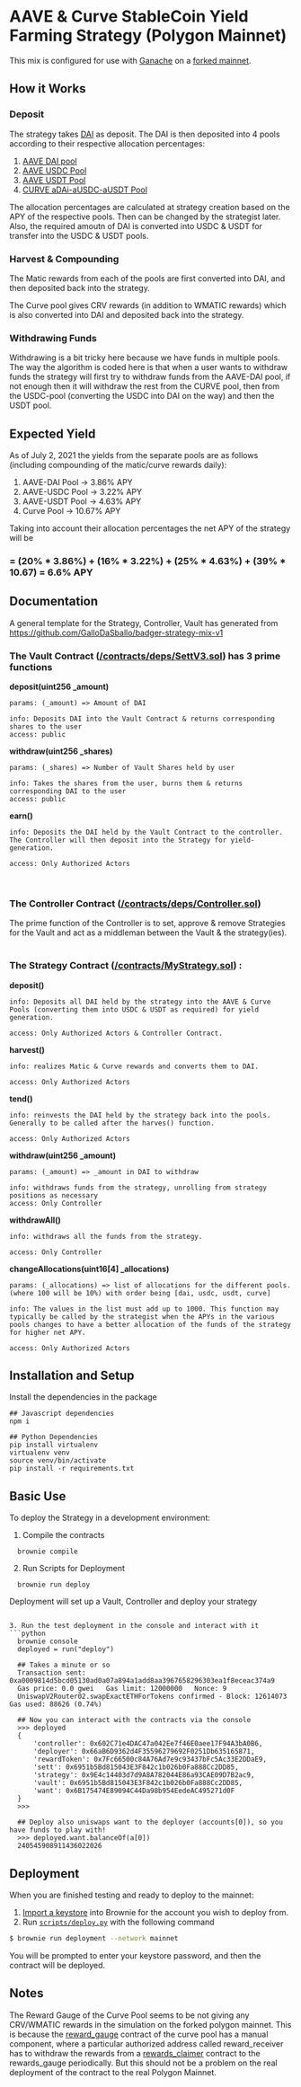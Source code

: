 # AAVE & Curve StableCoin Yield Farming Strategy (Polygon Mainnet)

This mix is configured for use with [Ganache](https://github.com/trufflesuite/ganache-cli) on a [forked mainnet](https://eth-brownie.readthedocs.io/en/stable/network-management.html#using-a-forked-development-network).

## How it Works

### Deposit
The strategy takes [DAI](https://polygonscan.com/token/0x8f3cf7ad23cd3cadbd9735aff958023239c6a063) as deposit. The DAI is then deposited into 4 pools according to their respective allocation percentages: 
  1. [AAVE DAI pool](https://app.aave.com/reserve-overview/DAI-0x8f3cf7ad23cd3cadbd9735aff958023239c6a0630xd05e3e715d945b59290df0ae8ef85c1bdb684744)
  2. [AAVE USDC Pool](https://app.aave.com/reserve-overview/USDC-0x2791bca1f2de4661ed88a30c99a7a9449aa841740xd05e3e715d945b59290df0ae8ef85c1bdb684744)
  3. [AAVE USDT Pool](https://app.aave.com/reserve-overview/USDT-0xc2132d05d31c914a87c6611c10748aeb04b58e8f0xd05e3e715d945b59290df0ae8ef85c1bdb684744)
  4. [CURVE aDAi-aUSDC-aUSDT Pool](https://polygon.curve.fi/aave)

The allocation percentages are calculated at strategy creation based on the APY of the respective pools. Then can be changed by the strategist later. Also, the required amoutn of DAI is converted into USDC & USDT for transfer into the USDC & USDT pools.

### Harvest & Compounding
The Matic rewards from each of the pools are first converted into DAI, and then deposited back into the strategy. 

The Curve pool gives CRV rewards (in addition to WMATIC rewards) which is also converted into DAI and deposited back into the strategy.

### Withdrawing Funds
Withdrawing is a bit tricky here because we have funds in multiple pools. The way the algorithm is coded here is that when a user wants to withdraw funds the strategy will first try to withdraw funds from the AAVE-DAI pool, if not enough then it will withdraw the rest from the CURVE pool, then from the USDC-pool (converting the USDC into DAI on the way) and then the USDT pool.
 
## Expected Yield
As of July 2, 2021 the yields from the separate pools are as follows (including compounding of the matic/curve rewards daily):
  1. AAVE-DAI Pool -> 3.86% APY
  2. AAVE-USDC Pool -> 3.22% APY
  3. AAVE-USDT Pool -> 4.63% APY
  4. Curve Pool -> 10.67% APY

Taking into account their allocation percentages the net APY of the strategy will be<br>
### = (20% * 3.86%) + (16% * 3.22%) + (25% * 4.63%) + (39% * 10.67) = <strong>6.6% APY</strong>

## Documentation
A general template for the Strategy, Controller, Vault has generated from https://github.com/GalloDaSballo/badger-strategy-mix-v1

### The Vault Contract ([/contracts/deps/SettV3.sol](https://github.com/realdiganta/dbr-aave-polygon-strategy/blob/main/contracts/deps/SettV3.sol)) has 3 prime functions

<strong>deposit(uint256 _amount)</strong>
```
params: (_amount) => Amount of DAI

info: Deposits DAI into the Vault Contract & returns corresponding shares to the user
access: public
```

<strong>withdraw(uint256 _shares)</strong>
```
params: (_shares) => Number of Vault Shares held by user

info: Takes the shares from the user, burns them & returns corresponding DAI to the user
access: public
```

<strong>earn()</strong>
```
info: Deposits the DAI held by the Vault Contract to the controller. The Controller will then deposit into the Strategy for yield-generation.

access: Only Authorized Actors
```
<br>

### The Controller Contract ([/contracts/deps/Controller.sol](https://github.com/realdiganta/dbr-aave-polygon-strategy/blob/main/contracts/deps/Controller.sol))
The prime function of the Controller is to set, approve & remove Strategies for the Vault and act as a middleman between the Vault & the strategy(ies).
<br><br>
### The Strategy Contract ([/contracts/MyStrategy.sol](https://github.com/realdiganta/dbr-aave-polygon-strategy/blob/main/contracts/MyStrategy.sol)) :
 
<strong>deposit()</strong>
```
info: Deposits all DAI held by the strategy into the AAVE & Curve Pools (converting them into USDC & USDT as required) for yield generation.

access: Only Authorized Actors & Controller Contract.
```

<strong> harvest()</strong>
```
info: realizes Matic & Curve rewards and converts them to DAI.

access: Only Authorized Actors
```

<strong>tend()</strong>
```
info: reinvests the DAI held by the strategy back into the pools. Generally to be called after the harves() function.

access: Only Authorized Actors
```

<strong>withdraw(uint256 _amount)</strong>
```
params: (_amount) => _amount in DAI to withdraw

info: withdraws funds from the strategy, unrolling from strategy positions as necessary
access: Only Controller
```

<strong>withdrawAll()</strong>
```
info: withdraws all the funds from the strategy.

access: Only Controller
```

<strong>changeAllocations(uint16[4] _allocations)</strong>
```
params: (_allocations) => list of allocations for the different pools. (where 100 will be 10%) with order being [dai, usdc, usdt, curve]

info: The values in the list must add up to 1000. This function may typically be called by the strategist when the APYs in the various pools changes to have a better allocation of the funds of the strategy for higher net APY.

access: Only Authorized Actors
```

## Installation and Setup

Install the dependencies in the package
```
## Javascript dependencies
npm i

## Python Dependencies
pip install virtualenv
virtualenv venv
source venv/bin/activate
pip install -r requirements.txt
```

## Basic Use

To deploy the Strategy in a development environment:

1. Compile the contracts 
```
  brownie compile
```

2. Run Scripts for Deployment
```
  brownie run deploy
```
Deployment will set up a Vault, Controller and deploy your strategy
```

3. Run the test deployment in the console and interact with it
```python
  brownie console
  deployed = run("deploy")

  ## Takes a minute or so
  Transaction sent: 0xa0009814d5bcd05130ad0a07a894a1add8aa3967658296303ea1f8eceac374a9
  Gas price: 0.0 gwei   Gas limit: 12000000   Nonce: 9
  UniswapV2Router02.swapExactETHForTokens confirmed - Block: 12614073   Gas used: 88626 (0.74%)

  ## Now you can interact with the contracts via the console
  >>> deployed
  {
      'controller': 0x602C71e4DAC47a042Ee7f46E0aee17F94A3bA0B6,
      'deployer': 0x66aB6D9362d4F35596279692F0251Db635165871,
      'rewardToken': 0x7Fc66500c84A76Ad7e9c93437bFc5Ac33E2DDaE9,
      'sett': 0x6951b5Bd815043E3F842c1b026b0Fa888Cc2DD85,
      'strategy': 0x9E4c14403d7d9A8A782044E86a93CAE09D7B2ac9,
      'vault': 0x6951b5Bd815043E3F842c1b026b0Fa888Cc2DD85,
      'want': 0x6B175474E89094C44Da98b954EedeAC495271d0F
  }
  >>>

  ## Deploy also uniswaps want to the deployer (accounts[0]), so you have funds to play with!
  >>> deployed.want.balanceOf(a[0])
  240545908911436022026

```
## Deployment

When you are finished testing and ready to deploy to the mainnet:

1. [Import a keystore](https://eth-brownie.readthedocs.io/en/stable/account-management.html#importing-from-a-private-key) into Brownie for the account you wish to deploy from.
2. Run [`scripts/deploy.py`](scripts/deploy.py) with the following command

```bash
$ brownie run deployment --network mainnet
```

You will be prompted to enter your keystore password, and then the contract will be deployed.

## Notes
The Reward Gauge of the Curve Pool seems to be not giving any CRV/WMATIC rewards in the simulation on the forked polygon mainnet. This is because the [reward_gauge](https://github.com/curvefi/curve-dao-contracts/blob/master/contracts/gauges/RewardsOnlyGauge.vy) contract of the curve pool has a manual component, where a particular authorized address called reward_receiver has to withdraw the rewards from a [rewards_claimer](https://github.com/curvefi/curve-dao-contracts/blob/master/contracts/streamers/RewardClaimer.vy) contract to the rewards_gauge periodically. But this should not be a problem on the real deployment of the contract to the real Polygon Mainnet.